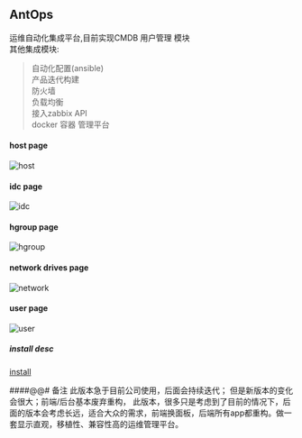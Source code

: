 ## AntOps
运维自动化集成平台,目前实现CMDB 用户管理 模块</br>
其他集成模块:</br>
> 自动化配置(ansible)</br>
  产品迭代构建</br>
  防火墙</br>
  负载均衡</br>
  接入zabbix API</br>
  docker 容器 管理平台</br>

#### host page
![host](https://github.com/szlyunnan/AntOps/blob/master/Ant/example/host.png)

#### idc page
![idc](https://github.com/szlyunnan/AntOps/blob/master/Ant/example/jif.png)

#### hgroup page
![hgroup](https://github.com/szlyunnan/AntOps/blob/master/Ant/example/hgroup.png)

#### network drives page
![network](https://github.com/szlyunnan/AntOps/blob/master/Ant/example/network.png)

#### user page
![user](https://github.com/szlyunnan/AntOps/blob/master/Ant/example/user.png)

##### install desc
[install](https://github.com/szlyunnan/AntOps/tree/master/Ant)

####@@# 备注
此版本急于目前公司使用，后面会持续迭代；
但是新版本的变化会很大；前端/后台基本废弃重构，
此版本，很多只是考虑到了目前的情况下，后面的版本会考虑长远，适合大众的需求，前端换面板，后端所有app都重构。做一套显示直观，移植性、兼容性高的运维管理平台。
